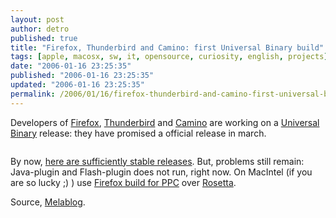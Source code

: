 ```yaml
---
layout: post
author: detro
published: true
title: "Firefox, Thunderbird and Camino: first Universal Binary build"
tags: [apple, macosx, sw, it, opensource, curiosity, english, projects]
date: "2006-01-16 23:25:35"
published: "2006-01-16 23:25:35"
updated: "2006-01-16 23:25:35"
permalink: /2006/01/16/firefox-thunderbird-and-camino-first-universal-binary-build/
---
```


Developers of <a href="http://www.mozilla.org/projects/firefox/">Firefox</a>, <a href="http://www.mozilla.org/projects/thunderbird/">Thunderbird</a> and <a href="http://www.caminobrowser.org/">Camino</a> are working on a <a target="_new" href="http://www.apple.com/it/universal/">Universal Binary</a> release: they have promised a official release in march.

<img src="http://www.melablog.it/uploads/MozillaUniversal.jpg" alt="" />

By now, <a href="http://dw.com.com/redir?destUrl=http%3A%2F%2Fwiki.mozilla.org%2FMac%3AIntel&siteId=3&oId=2100-1032-6027369&ontId=1023&lop=nl.ex">here are sufficiently stable releases</a>. But, problems still remain: Java-plugin and Flash-plugin does not run, right now. On MacIntel (if you are so lucky ;) ) use <a href="http://www.mozilla.com/">Firefox build for PPC</a> over <a href="http://www.apple.com/it/rosetta/">Rosetta</a>.

Source, <a href="http://www.melablog.it/post/1359/firefox-thunderbird-e-camino-per-mac-intel">Melablog</a>.
